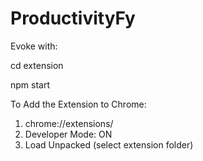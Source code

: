 # ProductivityFy

Evoke with:

cd extension

npm start

To Add the Extension to Chrome:
1. chrome://extensions/
2. Developer Mode: ON
3. Load Unpacked (select extension folder)
